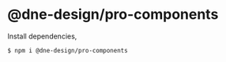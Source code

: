 # @dne-design/pro-components

Install dependencies,

```bash
$ npm i @dne-design/pro-components
```
